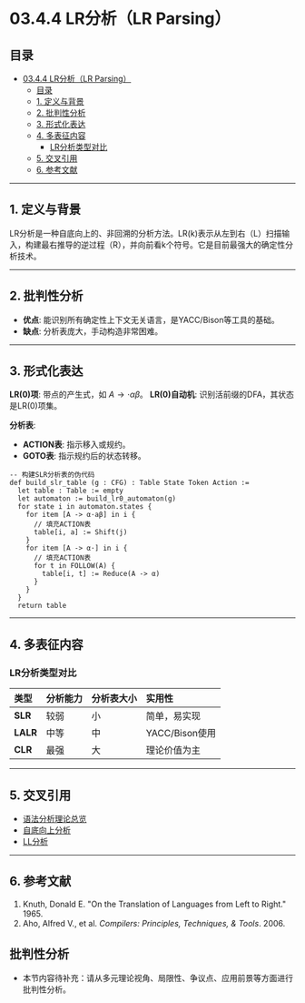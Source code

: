 # 03.4.4 LR分析（LR Parsing）

## 目录

- [03.4.4 LR分析（LR Parsing）](#0344-lr分析lr-parsing)
  - [目录](#目录)
  - [1. 定义与背景](#1-定义与背景)
  - [2. 批判性分析](#2-批判性分析)
  - [3. 形式化表达](#3-形式化表达)
  - [4. 多表征内容](#4-多表征内容)
    - [LR分析类型对比](#lr分析类型对比)
  - [5. 交叉引用](#5-交叉引用)
  - [6. 参考文献](#6-参考文献)

---

## 1. 定义与背景

LR分析是一种自底向上的、非回溯的分析方法。LR(k)表示从左到右（L）扫描输入，构建最右推导的逆过程（R），并向前看k个符号。它是目前最强大的确定性分析技术。

---

## 2. 批判性分析

- **优点**: 能识别所有确定性上下文无关语言，是YACC/Bison等工具的基础。
- **缺点**: 分析表庞大，手动构造非常困难。

---

## 3. 形式化表达

**LR(0)项**: 带点的产生式，如 $A \to \cdot \alpha \beta$。
**LR(0)自动机**: 识别活前缀的DFA，其状态是LR(0)项集。

**分析表**:

- **ACTION表**: 指示移入或规约。
- **GOTO表**: 指示规约后的状态转移。

```lean
-- 构建SLR分析表的伪代码
def build_slr_table (g : CFG) : Table State Token Action :=
  let table : Table := empty
  let automaton := build_lr0_automaton(g)
  for state i in automaton.states {
    for item [A -> α·aβ] in i {
      // 填充ACTION表
      table[i, a] := Shift(j)
    }
    for item [A -> α·] in i {
      // 填充ACTION表
      for t in FOLLOW(A) {
        table[i, t] := Reduce(A -> α)
      }
    }
  }
  return table
```

---

## 4. 多表征内容

### LR分析类型对比

| 类型 | 分析能力 | 分析表大小 | 实用性 |
| :--- | :--- | :--- | :--- |
| **SLR** | 较弱 | 小 | 简单，易实现 |
| **LALR**| 中等 | 中 | YACC/Bison使用 |
| **CLR** | 最强 | 大 | 理论价值为主 |

---

## 5. 交叉引用

- [语法分析理论总览](README.md)
- [自底向上分析](03.4.2_Bottom_Up_Parsing.md)
- [LL分析](03.4.3_LL_Parsing.md)

---

## 6. 参考文献

1. Knuth, Donald E. "On the Translation of Languages from Left to Right." 1965.
2. Aho, Alfred V., et al. *Compilers: Principles, Techniques, & Tools*. 2006.


## 批判性分析

- 本节内容待补充：请从多元理论视角、局限性、争议点、应用前景等方面进行批判性分析。
